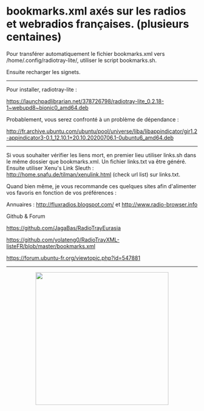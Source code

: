 # bookmarks.xml axés sur les radios et webradios françaises. (plusieurs centaines)

Pour transférer automatiquement le fichier bookmarks.xml vers /home/.config/radiotray-lite/, utiliser le script bookmarks.sh.

Ensuite recharger les signets.

-----------------

Pour installer, radiotray-lite : 

https://launchpadlibrarian.net/378726798/radiotray-lite_0.2.18-1~webupd8~bionic0_amd64.deb

Probablement, vous serez confronté à un problème de dépendance :

http://fr.archive.ubuntu.com/ubuntu/pool/universe/liba/libappindicator/gir1.2-appindicator3-0.1_12.10.1+20.10.20200706.1-0ubuntu6_amd64.deb

-----------------

Si vous souhaiter vérifier les liens mort, en premier lieu utiliser links.sh dans le même dossier que bookmarks.xml. Un fichier links.txt va être généré.
Ensuite utiliser Xenu's Link Sleuth : http://home.snafu.de/tilman/xenulink.html (check url list) sur links.txt.

Quand bien même, je vous recommande ces quelques sites afin d'alimenter vos favoris en fonction de vos préférences :

Annuaires : http://fluxradios.blogspot.com/ et http://www.radio-browser.info

Github & Forum

https://github.com/JagaBas/RadioTrayEurasia

https://github.com/yolateng0/RadioTrayXML-listeFR/blob/master/bookmarks.xml

https://forum.ubuntu-fr.org/viewtopic.php?id=547881

-----------------


<p align="center">
  <img src="https://user-images.githubusercontent.com/5204232/51091209-ce428300-1787-11e9-8e64-3b9eb69cdb78.png" width="350"/>
</p>
